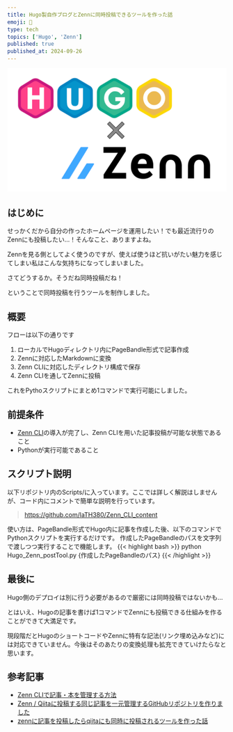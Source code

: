 ```yaml
---
title: Hugo製自作ブログとZennに同時投稿できるツールを作った話
emoji: 👀
type: tech
topics: ['Hugo', 'Zenn']
published: true
published_at: 2024-09-26
---
```

![thumbnail](/images/articles/95f35b78fe55d6/hugoZenn.png)

## はじめに
せっかくだから自分の作ったホームページを運用したい！でも最近流行りのZennにも投稿したい...！そんなこと、ありますよね。

Zennを見る側としてよく使うのですが、使えば使うほど抗いがたい魅力を感じてしまい私はこんな気持ちになってしまいました。

さてどうするか。そうだね同時投稿だね！

ということで同時投稿を行うツールを制作しました。

## 概要
フローは以下の通りです
1. ローカルでHugoディレクトリ内にPageBandle形式で記事作成
2. Zennに対応したMarkdownに変換
3. Zenn CLIに対応したディレクトリ構成で保存
4. Zenn CLIを通してZennに投稿

これをPythoスクリプトにまとめ1コマンドで実行可能にしました。

## 前提条件
- [Zenn CLI](https://zenn.dev/zenn/articles/install-zenn-cli)の導入が完了し、Zenn CLIを用いた記事投稿が可能な状態であること
- Pythonが実行可能であること

## スクリプト説明
以下リポジトリ内のScripts/に入っています。ここでは詳しく解説はしませんが、コード内にコメントで簡単な説明を行っています。
> https://github.com/laTH380/Zenn_CLI_content

使い方は、PageBandle形式でHugo内に記事を作成した後、以下のコマンドでPythonスクリプトを実行するだけです。
作成したPageBandleのパスを文字列で渡しつつ実行することで機能します。
{{< highlight bash >}}
python Hugo_Zenn_postTool.py {作成したPageBandleのパス}
{{< /highlight >}}

## 最後に
Hugo側のデプロイは別に行う必要があるので厳密には同時投稿ではないかも...

とはいえ、Hugoの記事を書けば1コマンドでZennにも投稿できる仕組みを作ることができて大満足です。

現段階だとHugoのショートコードやZennに特有な記法(リンク埋め込みなど)には対応できていません。今後はそのあたりの変換処理も拡充できていけたらなと思います。
## 参考記事
- [Zenn CLIで記事・本を管理する方法](https://zenn.dev/zenn/articles/zenn-cli-guide)
- [Zenn / Qiitaに投稿する同じ記事を一元管理するGitHubリポジトリを作りました](https://zenn.dev/ot07/articles/zenn-qiita-article-centralized)
- [zennに記事を投稿したらqiitaにも同時に投稿されるツールを作った話](https://qiita.com/shunk_jr/items/7d1029cae8f83ee8fd84)